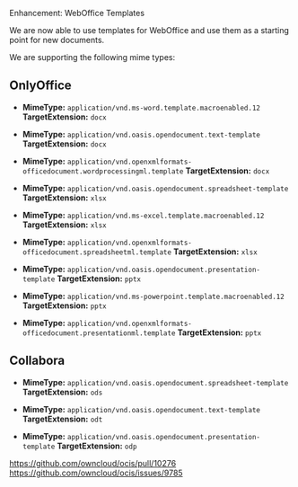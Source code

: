 Enhancement: WebOffice Templates

We are now able to use templates for WebOffice and use them as a starting point for new documents.

We are supporting the following mime types:

## OnlyOffice

- **MimeType:** `application/vnd.ms-word.template.macroenabled.12`
  **TargetExtension:** `docx`

- **MimeType:** `application/vnd.oasis.opendocument.text-template`
  **TargetExtension:** `docx`

- **MimeType:** `application/vnd.openxmlformats-officedocument.wordprocessingml.template`
  **TargetExtension:** `docx`

- **MimeType:** `application/vnd.oasis.opendocument.spreadsheet-template`
  **TargetExtension:** `xlsx`

- **MimeType:** `application/vnd.ms-excel.template.macroenabled.12`
  **TargetExtension:** `xlsx`

- **MimeType:** `application/vnd.openxmlformats-officedocument.spreadsheetml.template`
  **TargetExtension:** `xlsx`

- **MimeType:** `application/vnd.oasis.opendocument.presentation-template`
  **TargetExtension:** `pptx`

- **MimeType:** `application/vnd.ms-powerpoint.template.macroenabled.12`
  **TargetExtension:** `pptx`

- **MimeType:** `application/vnd.openxmlformats-officedocument.presentationml.template`
  **TargetExtension:** `pptx`

## Collabora

- **MimeType:** `application/vnd.oasis.opendocument.spreadsheet-template`
  **TargetExtension:** `ods`

- **MimeType:** `application/vnd.oasis.opendocument.text-template`
  **TargetExtension:** `odt`

- **MimeType:** `application/vnd.oasis.opendocument.presentation-template`
  **TargetExtension:** `odp`

https://github.com/owncloud/ocis/pull/10276
https://github.com/owncloud/ocis/issues/9785
